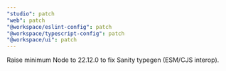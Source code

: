 ```yaml
---
"studio": patch
"web": patch
"@workspace/eslint-config": patch
"@workspace/typescript-config": patch
"@workspace/ui": patch
---
```


Raise minimum Node to 22.12.0 to fix Sanity typegen (ESM/CJS interop).
